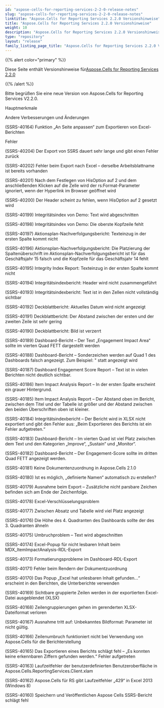 ```yaml
---
id: "aspose-cells-for-reporting-services-2-2-0-release-notes"
slug: "aspose-cells-for-reporting-services-2-2-0-release-notes"
linktitle: "Aspose.Cells for Reporting Services 2.2.0 Versionshinweise"
title: "Aspose.Cells for Reporting Services 2.2.0 Versionshinweise"
weight: 10
description: "Aspose.Cells for Reporting Services 2.2.0 Versionshinweise – the latest updates and fixes."
type: "repository"
layout: "release"
family_listing_page_title: "Aspose.Cells for Reporting Services 2.2.0 Versionshinweise"
---
```

{{% alert color="primary" %}} 

 Diese Seite enthält Versionshinweise für[Aspose.Cells for Reporting Services 2.2.0](https://releases.aspose.com/cells/reportingservices/new-releases/aspose.cells-for-reporting-services-2.2.0/)

{{% /alert %}} 

Bitte begrüßen Sie eine neue Version von Aspose.Cells for Reporting Services V2.2.0.

 Hauptmerkmale

 Andere Verbesserungen und Änderungen

(SSRS-40164) Funktion „An Seite anpassen“ zum Exportieren von Excel-Berichten

 Fehler

(SSRS-40204) Der Export von SSRS dauert sehr lange und gibt einen Fehler zurück

(SSRS-40202) Fehler beim Export nach Excel – derselbe Arbeitsblattname ist bereits vorhanden

(SSRS-40201) Nach dem Festlegen von HisOption auf 2 und dem anschließenden Klicken auf die Zelle wird der rs:Format-Parameter ignoriert, wenn der Hyperlink im Browser geöffnet wird

(SSRS-40200) Der Header scheint zu fehlen, wenn HisOption auf 2 gesetzt wird

(SSRS-40199) Integritätsindex von Demo: Text wird abgeschnitten

(SSRS-40198) Integritätsindex von Demo: Die oberste Kopfzeile fehlt

(SSRS-40197) Aktionsplan-Nachverfolgungsbericht: Texteinzug in der ersten Spalte kommt nicht

(SSRS-40196) Aktionsplan-Nachverfolgungsbericht: Die Platzierung der Spaltenüberschrift im Aktionsplan-Nachverfolgungsbericht ist für das Geschäftsjahr 15 falsch und die Kopfzeile für das Geschäftsjahr 14 fehlt

(SSRS-40195) Integrity Index Report: Texteinzug in der ersten Spalte kommt nicht

(SSRS-40194) Integritätsindexbericht: Header wird nicht zusammengeführt

(SSRS-40193) Integritätsindexbericht: Text ist in den Zellen nicht vollständig sichtbar

(SSRS-40192) Deckblattbericht: Aktuelles Datum wird nicht angezeigt

(SSRS-40191) Deckblattbericht: Der Abstand zwischen der ersten und der zweiten Zeile ist sehr gering

(SSRS-40190) Deckblattbericht: Bild ist verzerrt

(SSRS-40189) Dashboard-Bericht – Der Text „Engagement Impact Area“ sollte im vierten Quad FETT dargestellt werden

(SSRS-40188) Dashboard-Bericht – Sonderzeichen werden auf Quad 1 des Dashboards falsch angezeigt. Zum Beispiel: &quot; statt angezeigt wird

(SSRS-40187) Dashboard Engagement Score Report – Text ist in vielen Berichten nicht deutlich sichtbar.

(SSRS-40186) Item Impact Analysis Report – In der ersten Spalte erscheint ein grauer Hintergrund.

(SSRS-40185) Item Impact Analysis Report – Der Abstand oben im Bericht, zwischen dem Titel und der Tabelle ist größer und der Abstand zwischen den beiden Überschriften oben ist kleiner.

(SSRS-40184) Integritätsindexbericht – Der Bericht wird in XLSX nicht exportiert und gibt den Fehler aus: „Beim Exportieren des Berichts ist ein Fehler aufgetreten.“

(SSRS-40183) Dashboard-Bericht – Im vierten Quad ist viel Platz zwischen dem Text und den Kategorien „Improve“, „Sustain“ und „Monitor“.

(SSRS-40182) Dashboard-Bericht – Der Engagement-Score sollte im dritten Quad FETT angezeigt werden.

(SSRS-40181) Keine Dokumentenzuordnung in Aspose.Cells 2.1.0

(SSRS-40180) Ist es möglich, „definierte Namen“ automatisch zu erstellen?

(SSRS-40179) Ausnahme beim Export – Zusätzliche nicht parsbare Zeichen befinden sich am Ende der Zeichenfolge.

(SSRS-40178) Excel-Verschlüsselungsproblem

(SSRS-40177) Zwischen Absatz und Tabelle wird viel Platz angezeigt

(SSRS-40176) Die Höhe des 4. Quadranten des Dashboards sollte der des 3. Quadranten ähneln

(SSRS-40175) Umbruchproblem – Text wird abgeschnitten

(SSRS-40174) Excel-Popup für nicht lesbaren Inhalt beim MDX_ItemImpactAnalysis-RDL-Export

(SSRS-40173) Formatierungsprobleme im Dashboard-RDL-Export

(SSRS-40171) Fehler beim Rendern der Dokumentzuordnung

(SSRS-40170) Das Popup „Excel hat unlesbaren Inhalt gefunden...“ erscheint in den Berichten, die Unterberichte verwenden

(SSRS-40169) Sichtbare gruppierte Zeilen werden in der exportierten Excel-Datei ausgeblendet (XLSX)

(SSRS-40168) Zeilengruppierungen gehen im gerenderten XLSX-Dateiformat verloren

(SSRS-40167) Ausnahme tritt auf: Unbekanntes Bildformat: Parameter ist nicht gültig.

(SSRS-40166) Zeilenumbruch funktioniert nicht bei Verwendung von Aspose.Cells für die Berichterstellung

(SSRS-40165) Das Exportieren eines Berichts schlägt fehl – „Es konnten keine erkennbaren Ziffern gefunden werden.“ Fehler aufgetreten

(SSRS-40163) Laufzeitfehler der benutzerdefinierten Benutzeroberfläche in Aspose.Cells.ReportingServices.Client.xlam

(SSRS-40162) Aspose.Cells für RS gibt Laufzeitfehler „429“ in Excel 2013 (Windows 8)

(SSRS-40160) Speichern und Veröffentlichen Aspose Cells SSRS-Bericht schlägt fehl
